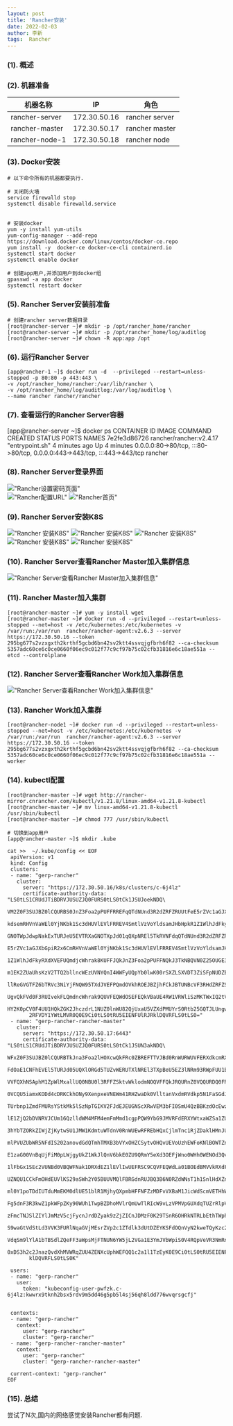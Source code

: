 ```yaml
---
layout: post
title: 'Rancher安装' 
date: 2022-02-03
author: 李新
tags:  Rancher
---
```


### (1). 概述

### (2). 机器准备

|  机器名称           |           IP  |           角色    |
|  ----              |         ----  |         ----     |
| rancher-server     |  172.30.50.16 |   rancher server | 
| rancher-master     |  172.30.50.17 |   rancher master | 
| rancher-node-1     |  172.30.50.18 |   rancher node   | 

### (3). Docker安装
```
# 以下命令所有的机器都要执行.

# 关闭防火墙
service firewalld stop
systemctl disable firewalld.service


# 安装docker
yum -y install yum-utils
yum-config-manager --add-repo https://download.docker.com/linux/centos/docker-ce.repo
yum install -y  docker-ce docker-ce-cli containerd.io
systemctl start docker
systemctl enable docker

# 创建app用户,并添加用户到docker组
gpasswd -a app docker
systemctl restart docker
```
### (5). Rancher Server安装前准备
```
# 创建rancher server数据目录
[root@rancher-server ~]# mkdir -p /opt/rancher_home/rancher
[root@rancher-server ~]# mkdir -p /opt/rancher_home/log/auditlog
[root@rancher-server ~]# chown -R app:app /opt
```
### (6). 运行Rancher Server
```
[app@rancher-1 ~]$ docker run -d  --privileged --restart=unless-stopped -p 80:80 -p 443:443 \
-v /opt/rancher_home/rancher:/var/lib/rancher \
-v /opt/rancher_home/log/auditlog:/var/log/auditlog \
--name rancher rancher/rancher
```
### (7). 查看运行的Rancher Server容器
[app@rancher-server ~]$ docker ps
CONTAINER ID   IMAGE                     COMMAND           CREATED         STATUS         PORTS                                                                      NAMES
7e2fe3d86726   rancher/rancher:v2.4.17   "entrypoint.sh"   4 minutes ago   Up 4 minutes   0.0.0.0:80->80/tcp, :::80->80/tcp, 0.0.0.0:443->443/tcp, :::443->443/tcp   rancher
### (8). Rancher Server登录界面
!["Rancher设置密码页面"](/assets/rancher/imgs/rancher-pwd.png)   
!["Rancher配置URL"](/assets/rancher/imgs/rancher-set-server-url.png)
!["Rancher首页"](/assets/rancher/imgs/rancher-home.png)
### (9). Rancher Server安装K8S
!["Rancher 安装K8S"](/assets/rancher/imgs/rancher-add-cluster.png)
!["Rancher 安装K8S"](/assets/rancher/imgs/rancher-add-cluster-2.png)
!["Rancher 安装K8S"](/assets/rancher/imgs/rancher-add-cluster-3.png)
!["Rancher 安装K8S"](/assets/rancher/imgs/rancher-add-cluster-4.png)
!["Rancher 安装K8S"](/assets/rancher/imgs/rancher-add-cluster-5.png)
### (10). Rancher Server查看Rancher Master加入集群信息
!["Rancher Server查看Rancher Master加入集群信息"](/assets/rancher/imgs/rancher-master.png)
### (11). Rancher Master加入集群
```
[root@rancher-master ~]# yum -y install wget
[root@rancher-master ~]# docker run -d --privileged --restart=unless-stopped --net=host -v /etc/kubernetes:/etc/kubernetes -v /var/run:/var/run  rancher/rancher-agent:v2.6.3 --server https://172.30.50.16 --token 295bg677s2vzxgxth2krthf5gcbd6bn42sv2ktt4ssvqjgfbrh6f82 --ca-checksum 5357adc60ce6c0ce0660f06ec9c012f77c9cf97b75c02cfb31816e6c18ae551a --etcd --controlplane
```
### (12). Rancher Server查看Rancher Work加入集群信息
!["Rancher Server查看Rancher Work加入集群信息"](/assets/rancher/imgs/rancher-work.png)
### (13). Rancher Work加入集群
```
[root@rancher-node1 ~]# docker run -d --privileged --restart=unless-stopped --net=host -v /etc/kubernetes:/etc/kubernetes -v /var/run:/var/run  rancher/rancher-agent:v2.6.3 --server https://172.30.50.16 --token 295bg677s2vzxgxth2krthf5gcbd6bn42sv2ktt4ssvqjgfbrh6f82 --ca-checksum 5357adc60ce6c0ce0660f06ec9c012f77c9cf97b75c02cfb31816e6c18ae551a --worker
```
### (14). kubectl配置
```
[root@rancher-master ~]# wget http://rancher-mirror.cnrancher.com/kubectl/v1.21.8/linux-amd64-v1.21.8-kubectl
[root@rancher-master ~]# mv linux-amd64-v1.21.8-kubectl /usr/sbin/kubectl
[root@rancher-master ~]# chmod 777 /usr/sbin/kubectl

# 切换到app用户
[app@rancher-master ~]$ mkdir .kube

cat >>  ~/.kube/config << EOF
 apiVersion: v1
 kind: Config
 clusters:
 - name: "gerp-rancher"
   cluster:
     server: "https://172.30.50.16/k8s/clusters/c-6j4lz"
     certificate-authority-data: "LS0tLS1CRUdJTiBDRVJUSUZJQ0FURS0tLS0tCk1JSUJoekNDQ\
       VM2Z0F3SUJBZ0lCQURBS0JnZ3Foa2pPUFFRREFqQTdNUnd3R2dZRFZRUUtFeE5rZVc1aGJXbGoKY\
       kdsemRHVnVaWEl0YjNKbk1Sc3dHUVlEVlFRREV4SmtlVzVoYldsamJHbHpkR1Z1WlhJdFkyRXdIa\
       GNOTWpJdwpNakExTURJeU5EVTRXaGNOTXpJd01qQXpNREl5TkRVNFdqQTdNUnd3R2dZRFZRUUtFe\
       E5rZVc1aGJXbGpiR2x6CmRHVnVaWEl0YjNKbk1Sc3dHUVlEVlFRREV4SmtlVzVoYldsamJHbHpkR\
       1Z1WlhJdFkyRXdXVEFUQmdjcWhrak8KUFFJQkJnZ3Foa2pPUFFNQkJ3TkNBQVN0Z25OUGE3bXhFd\
       m1EK2ZUaUhsKzV2TTQ2bllncWEzUVNYQnI4WWFyUQpYb0lwK00rSXZLSXVDT3ZiSFpNUDZETDVOM\
       llReGVGTFZ6bTRVc3NiYjFNQW95TXdJVEFPQmdOVkhROEJBZjhFCkJBTUNBcVF3RHdZRFZSMFRBU\
       UgvQkFVd0F3RUIvekFLQmdncWhrak9QUVFEQWdOSEFEQkVBaUE4RW1VRWliSzMKTWxIQ2tVNmdUS\
       HY2K0pCV0F4UU1HQkZGK2JhczdrL1NUZ0lnWU82QjUxaU5VZXdPMUYrS0Rtb25GQTJLUngwMwpRV\
       2RFVDY1YWtLMVR0Q0E9Ci0tLS0tRU5EIENFUlRJRklDQVRFLS0tLS0="
 - name: "gerp-rancher-rancher-master"
   cluster:
     server: "https://172.30.50.17:6443"
     certificate-authority-data: "LS0tLS1CRUdJTiBDRVJUSUZJQ0FURS0tLS0tCk1JSUN3akNDQ\
       WFxZ0F3SUJBZ0lCQURBTkJna3Foa2lHOXcwQkFRc0ZBREFTTVJBd0RnWURWUVFERXdkcmRXSmwKT\
       FdOaE1CNFhEVEl5TURJd05UQXlORGd5TUZvWERUTXlNREl3TXpBeU5EZ3lNRm93RWpFUU1BNEdBM\
       VVFQXhNSAphM1ZpWlMxallUQ0NBU0l3RFFZSktvWklodmNOQVFFQkJRQURnZ0VQQURDQ0FRb0NnZ\
       0VCQU5iamxKODd4cDRKCkhONy9XenpxeVNEWm41RHZwaDk0VlltanVxdmRVdkp5N1FaSGdJVTRwT\
       TUrbnp1ZmdFMURsYStkMk5lSzNpTGIKV2FJdEJEUGNScXRwVEM3bFI0SmU4QzBBKzdOcEwzc0Q3T\
       lE1ZjQ2bDVNRVJCUm16QzlldWM4MFM4emFmMmd1cgpPQW9YbG9JMVRFdERXYWtxaWZSa1ZUN01WL\
       3hYbTZORkZIWjZjKytwSU1JMW1KdmtuWTdnV0RnWUEwRFREbHQxCjlmTnc1RjZDaklHMnJUeEVLb\
       mlPVUZUbWR5NFdIS202anovdGdQTmhTMXB3bVYxOHZCSytvOHQvUEVoUzhEWFoKNlBOWTZnMXJNU\
       E1zaG00VnBqUjFiM0pLWjgyUkZ1WkJlQnV6bkE0ZU9QRmY5eXd3OEFjWno0WHh0WENOd3QvQQp2T\
       1lFbGx1SEc2VUNBd0VBQWFNak1DRXdEZ1lEVlIwUEFRSC9CQVFEQWdLa01BOEdBMVVkRXdFQi93U\
       UZNQU1CCkFmOHdEUVlKS29aSWh2Y05BUUVMQlFBRGdnRUJBQ3B6N0RZdWNsT1h1SnlHdXZnSmtuS\
       ml0Y1poTDdIUTduMmEKM0dlUE51blR1MjhyQXpmbHFFNFZzMDFvVXBaM1JicWdScmVETHhWcTMwb\
       Fg5dnF3R3kwZ1pkWFpZKy90WUh1TwpBZDhoMVlrQmUwTlRIcW9vLzVPMVpGUXdqTUZrRlpVNnhjU\
       zFmcTNJSlZIYlJmMzV5cjFycnJrdDZyak9zZjZICnJDMzF0K29TSnR6OHRkNTRLbEthTWphVW03Z\
       S9waGtVdStLd3VVK3FURlNqaGVjMEsrZVp2c1ZTdlk3dUtDZEYKSFdOQnVyN2kweTQyKzc2WlJ1c\
       VdqSm9lYlA1bTBSdlZQeFF3aWpsMjFTNUN6YW5jL2VGa1E3YmJVbWpiS0V4RQpVeVR3NmRnN0JCc\
       0xDS3h2c2JnazQvdXhMVWRqZUU4ZENXcUphWEFQQ1c2a1l1TzEyK0E9Ci0tLS0tRU5EIENFUlRJR\
       klDQVRFLS0tLS0K"
 
 users:
 - name: "gerp-rancher"
   user:
     token: "kubeconfig-user-pwfzk.c-6j4lz:kwwrx9tknh2bsx5rdv9m5dd46g5pb5l4sj56qh8ldd776wvqrsgcfj"
 
 
 contexts:
 - name: "gerp-rancher"
   context:
     user: "gerp-rancher"
     cluster: "gerp-rancher"
 - name: "gerp-rancher-rancher-master"
   context:
     user: "gerp-rancher"
     cluster: "gerp-rancher-rancher-master"
 
 current-context: "gerp-rancher"
EOF
```
### (15). 总结
尝试了N次,国内的网络感觉安装Rancher都有问题.